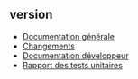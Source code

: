 ## __version__

* [Documentation générale](versions/__version__/README.md)
* [Changements](versions/__version__/CHANGELOG.md)
* [Documentation développeur](versions/__version__/DOCUMENTATION.md)
* [Rapport des tests unitaires](versions/__version__/TESTS.md)

